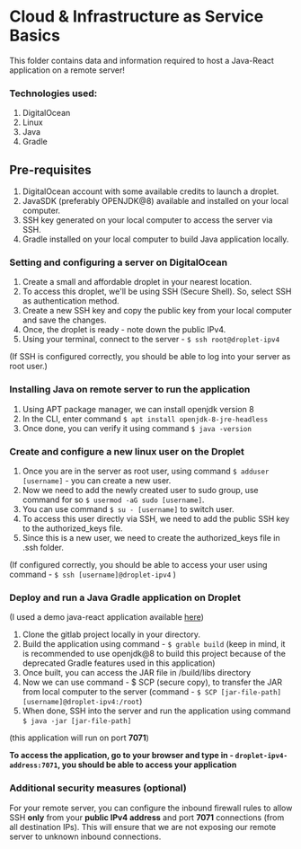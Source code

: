 # Cloud & Infrastructure as Service Basics

This folder contains data and information required to host a Java-React application on a remote server!

### Technologies used:
1. DigitalOcean
2. Linux
3. Java
4. Gradle

## Pre-requisites
1. DigitalOcean account with some available credits to launch a droplet.
2. JavaSDK (preferably OPENJDK@8) available and installed on your local computer.
3. SSH key generated on your local computer to access the server via SSH.
4. Gradle installed on your local computer to build Java application locally.

### Setting and configuring a server on DigitalOcean
1. Create a small and affordable droplet in your nearest location.
2. To access this droplet, we'll be using SSH (Secure Shell). So, select SSH as authentication method.
3. Create a new SSH key and copy the public key from your local computer and save the changes.
4. Once, the droplet is ready - note down the public IPv4.
5. Using your terminal, connect to the server - `$ ssh root@droplet-ipv4`

(If SSH is configured correctly, you should be able to log into your server as root user.)

### Installing Java on remote server to run the application
1. Using APT package manager, we can install openjdk version 8
2. In the CLI, enter command `$ apt install openjdk-8-jre-headless`
3. Once done, you can verify it using command `$ java -version`

### Create and configure a new linux user on the Droplet
1. Once you are in the server as root user, using command `$ adduser [username]` - you can create a new user.
2. Now we need to add the newly created user to sudo group, use command for so `$ usermod -aG sudo [username]`.
3. You can use command `$ su - [username]` to switch user.
4. To access this user directly via SSH, we need to add the public SSH key to the authorized_keys file.
5. Since this is a new user, we need to create the authorized_keys file in .ssh folder.

(If configured correctly, you should be able to access your user using command - `$ ssh [username]@droplet-ipv4` )

### Deploy and run a Java Gradle application on Droplet
(I used a demo java-react application available [here](https://gitlab.com/twn-devops-bootcamp/latest/05-cloud/java-react-example.git))
1. Clone the gitlab project locally in your directory.
2. Build the application using command - `$ grable build` (keep in mind, it is recommended to use openjdk@8 to build this project because of the deprecated Gradle features used in this application)
3. Once built, you can access the JAR file in /build/libs directory
4. Now we can use command - $ SCP (secure copy), to transfer the JAR from local computer to the server (command - `$ SCP [jar-file-path] [username]@droplet-ipv4:/root`)
5. When done, SSH into the server and run the application using command `$ java -jar [jar-file-path]`

(this application will run on port **7071**)

**To access the application, go to your browser and type in - `droplet-ipv4-address:7071`, you should be able to access your application**

### Additional security measures (optional)
For your remote server, you can configure the inbound firewall rules to allow SSH **only** from your **public IPv4 address** and port **7071** connections (from all destination IPs). This will ensure that we are not exposing our remote server to unknown inbound connections.
